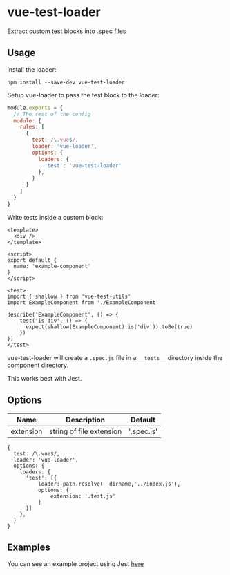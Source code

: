 # vue-test-loader

Extract custom test blocks into .spec files

## Usage

Install the loader:
```shell
npm install --save-dev vue-test-loader
```

Setup vue-loader to pass the test block to the loader:

```js
module.exports = {
  // The rest of the config
  module: {
    rules: [
      {
        test: /\.vue$/,
        loader: 'vue-loader',
        options: {
          loaders: {
            'test': 'vue-test-loader'
          },
        }
      }
    ]
  }
}
```

Write tests inside a custom <test> block:

```vue
<template>
  <div />
</template>

<script>
export default {
  name: 'example-component'
}
</script>

<test>
import { shallow } from 'vue-test-utils'
import ExampleComponent from './ExampleComponent'

describe('ExampleComponent', () => {
    test('is div', () => {
      expect(shallow(ExampleComponent).is('div')).toBe(true)
    })
})
</test>
```

vue-test-loader will create a `.spec.js` file in a `__tests__` directory inside the component directory.

This works best with Jest.

## Options

| Name        | Description           | Default  |
| ------------- | ------------- | ----- |
| extension      | string of file extension | '.spec.js' |

```
{
  test: /\.vue$/,
  loader: 'vue-loader',
  options: {
    loaders: {
      'test': [{
          loader: path.resolve(__dirname,'../index.js'),
          options: {
              extension: '.test.js'
          }
      }]
    },
  }
}
```

## Examples

You can see an example project using Jest [here](https://github.com/eddyerburgh/vue-test-loader-example)
